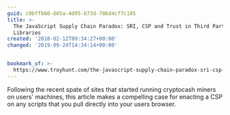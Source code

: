 ```yaml
---
guid: c0bffb60-865a-4d95-b73d-706d4cf7c105
title: >-
  The JavaScript Supply Chain Paradox: SRI, CSP and Trust in Third Party
  Libraries
created: '2018-02-12T09:34:27+00:00'
changed: '2019-09-24T14:34:14+00:00'


bookmark_of: >-
  https://www.troyhunt.com/the-javascript-supply-chain-paradox-sri-csp-and-trust-in-third-party-libraries/
---
```



Following the recent spate of sites that started running cryptocash miners on users' machines, this article makes a compelling case for enacting a CSP on any scripts that you pull directly into your users browser.

